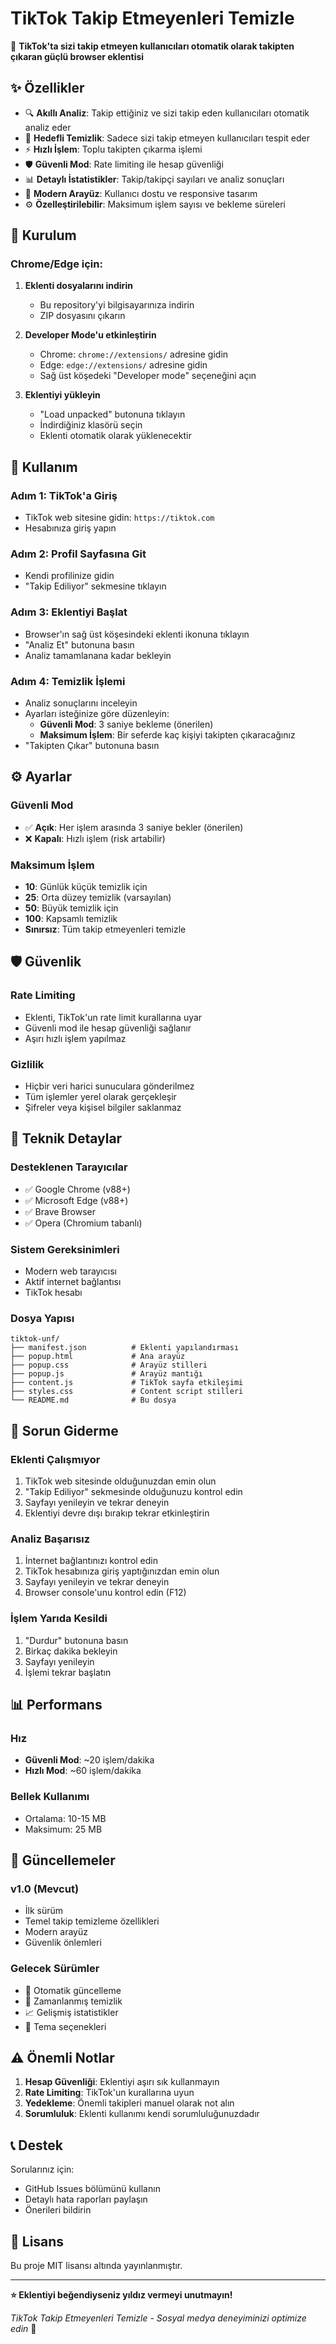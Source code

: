 # TikTok Takip Etmeyenleri Temizle

🚀 **TikTok'ta sizi takip etmeyen kullanıcıları otomatik olarak takipten çıkaran güçlü browser eklentisi**

## ✨ Özellikler

- 🔍 **Akıllı Analiz**: Takip ettiğiniz ve sizi takip eden kullanıcıları otomatik analiz eder
- 🎯 **Hedefli Temizlik**: Sadece sizi takip etmeyen kullanıcıları tespit eder
- ⚡ **Hızlı İşlem**: Toplu takipten çıkarma işlemi
- 🛡️ **Güvenli Mod**: Rate limiting ile hesap güvenliği
- 📊 **Detaylı İstatistikler**: Takip/takipçi sayıları ve analiz sonuçları
- 🎨 **Modern Arayüz**: Kullanıcı dostu ve responsive tasarım
- ⚙️ **Özelleştirilebilir**: Maksimum işlem sayısı ve bekleme süreleri

## 🚀 Kurulum

### Chrome/Edge için:

1. **Eklenti dosyalarını indirin**
   - Bu repository'yi bilgisayarınıza indirin
   - ZIP dosyasını çıkarın

2. **Developer Mode'u etkinleştirin**
   - Chrome: `chrome://extensions/` adresine gidin
   - Edge: `edge://extensions/` adresine gidin
   - Sağ üst köşedeki "Developer mode" seçeneğini açın

3. **Eklentiyi yükleyin**
   - "Load unpacked" butonuna tıklayın
   - İndirdiğiniz klasörü seçin
   - Eklenti otomatik olarak yüklenecektir

## 📖 Kullanım

### Adım 1: TikTok'a Giriş
- TikTok web sitesine gidin: `https://tiktok.com`
- Hesabınıza giriş yapın

### Adım 2: Profil Sayfasına Git
- Kendi profilinize gidin
- "Takip Ediliyor" sekmesine tıklayın

### Adım 3: Eklentiyi Başlat
- Browser'ın sağ üst köşesindeki eklenti ikonuna tıklayın
- "Analiz Et" butonuna basın
- Analiz tamamlanana kadar bekleyin

### Adım 4: Temizlik İşlemi
- Analiz sonuçlarını inceleyin
- Ayarları isteğinize göre düzenleyin:
  - **Güvenli Mod**: 3 saniye bekleme (önerilen)
  - **Maksimum İşlem**: Bir seferde kaç kişiyi takipten çıkaracağınız
- "Takipten Çıkar" butonuna basın

## ⚙️ Ayarlar

### Güvenli Mod
- ✅ **Açık**: Her işlem arasında 3 saniye bekler (önerilen)
- ❌ **Kapalı**: Hızlı işlem (risk artabilir)

### Maksimum İşlem
- **10**: Günlük küçük temizlik için
- **25**: Orta düzey temizlik (varsayılan)
- **50**: Büyük temizlik için
- **100**: Kapsamlı temizlik
- **Sınırsız**: Tüm takip etmeyenleri temizle

## 🛡️ Güvenlik

### Rate Limiting
- Eklenti, TikTok'un rate limit kurallarına uyar
- Güvenli mod ile hesap güvenliği sağlanır
- Aşırı hızlı işlem yapılmaz

### Gizlilik
- Hiçbir veri harici sunuculara gönderilmez
- Tüm işlemler yerel olarak gerçekleşir
- Şifreler veya kişisel bilgiler saklanmaz

## 🔧 Teknik Detaylar

### Desteklenen Tarayıcılar
- ✅ Google Chrome (v88+)
- ✅ Microsoft Edge (v88+)
- ✅ Brave Browser
- ✅ Opera (Chromium tabanlı)

### Sistem Gereksinimleri
- Modern web tarayıcısı
- Aktif internet bağlantısı
- TikTok hesabı

### Dosya Yapısı
```
tiktok-unf/
├── manifest.json          # Eklenti yapılandırması
├── popup.html             # Ana arayüz
├── popup.css              # Arayüz stilleri
├── popup.js               # Arayüz mantığı
├── content.js             # TikTok sayfa etkileşimi
├── styles.css             # Content script stilleri
└── README.md              # Bu dosya
```

## 🐛 Sorun Giderme

### Eklenti Çalışmıyor
1. TikTok web sitesinde olduğunuzdan emin olun
2. "Takip Ediliyor" sekmesinde olduğunuzu kontrol edin
3. Sayfayı yenileyin ve tekrar deneyin
4. Eklentiyi devre dışı bırakıp tekrar etkinleştirin

### Analiz Başarısız
1. İnternet bağlantınızı kontrol edin
2. TikTok hesabınıza giriş yaptığınızdan emin olun
3. Sayfayı yenileyin ve tekrar deneyin
4. Browser console'unu kontrol edin (F12)

### İşlem Yarıda Kesildi
1. "Durdur" butonuna basın
2. Birkaç dakika bekleyin
3. Sayfayı yenileyin
4. İşlemi tekrar başlatın

## 📊 Performans

### Hız
- **Güvenli Mod**: ~20 işlem/dakika
- **Hızlı Mod**: ~60 işlem/dakika

### Bellek Kullanımı
- Ortalama: 10-15 MB
- Maksimum: 25 MB

## 🔄 Güncellemeler

### v1.0 (Mevcut)
- İlk sürüm
- Temel takip temizleme özellikleri
- Modern arayüz
- Güvenlik önlemleri

### Gelecek Sürümler
- 🔄 Otomatik güncelleme
- 📅 Zamanlanmış temizlik
- 📈 Gelişmiş istatistikler
- 🎨 Tema seçenekleri

## ⚠️ Önemli Notlar

1. **Hesap Güvenliği**: Eklentiyi aşırı sık kullanmayın
2. **Rate Limiting**: TikTok'un kurallarına uyun
3. **Yedekleme**: Önemli takipleri manuel olarak not alın
4. **Sorumluluk**: Eklenti kullanımı kendi sorumluluğunuzdadır

## 📞 Destek

Sorularınız için:
- GitHub Issues bölümünü kullanın
- Detaylı hata raporları paylaşın
- Önerileri bildirin

## 📄 Lisans

Bu proje MIT lisansı altında yayınlanmıştır.

---

**⭐ Eklentiyi beğendiyseniz yıldız vermeyi unutmayın!**

*TikTok Takip Etmeyenleri Temizle - Sosyal medya deneyiminizi optimize edin* 🚀